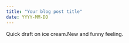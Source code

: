 ```yaml
---
title: "Your blog post title"
date: YYYY-MM-DD
---
```

Quick draft on ice cream.New and funny feeling.
